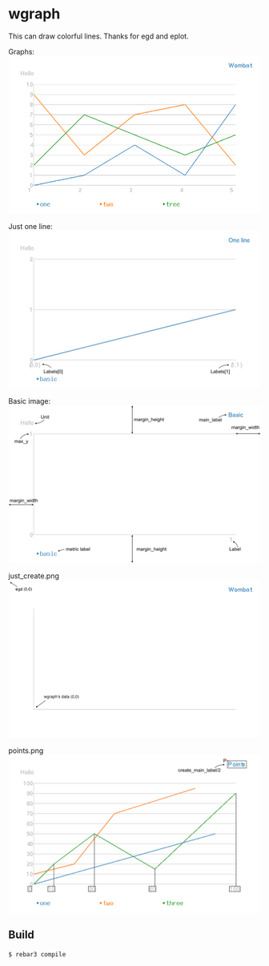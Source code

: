 wgraph
=====

This can draw colorful lines. Thanks for egd and eplot.

<p> Graphs: <br>
    <img alt="ThreeLine" title="threeline.png" src="doc/three_line.png" width="600"/></p>

<p> Just one line: <br>
    <img alt="OneLine" title="oneline.png" src="doc/one_line.png" width="600"/></p>
  
<p> Basic image: <br>
    <img alt="Basic" title="basic.png" src="doc/basic.png" width="600"/></p>
  
<p> just_create.png <br>
    <img alt="JustCreate" title="justcreate.png" src="doc/just_create.png" width="600"/></p>

<p> points.png <br>
    <img alt="Points" title="points.png" src="doc/points.png" width="600"/></p>

Build
-----

    $ rebar3 compile

